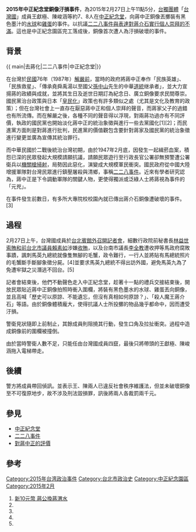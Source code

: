 **2015年中正紀念堂銅像汙損事件**，為2015年2月27日上午11點5分，[台獨團體](https://zh.wikipedia.org/wiki/台獨 "wikilink")「[台灣國](../Page/908台灣國運動.md "wikilink")」成員王獻極、陳峻涵等約7、8人在[中正紀念堂](../Page/中正紀念堂.md "wikilink")，向蔣中正銅像丟擲裝有黑色墨汁的[水球](../Page/水球.md "wikilink")和[雞蛋](../Page/雞蛋.md "wikilink")的事件。以抗議[二二八事件與表達對蔣介石實行](https://zh.wikipedia.org/wiki/二二八事件 "wikilink")[個人崇拜的不滿](https://zh.wikipedia.org/wiki/個人崇拜 "wikilink")。這也是中正紀念園區完工落成後，銅像首次遭人為汙損破壞的事件。

## 背景

{{ main|去蔣化|二二八事件|中正紀念堂|}}

在台灣於[民國](https://zh.wikipedia.org/wiki/民國紀元 "wikilink")76年（1987年）[解嚴前](https://zh.wikipedia.org/wiki/台灣省戒嚴令 "wikilink")，當時的政府將蔣中正奉作「民族英雄」、「民族救星」、「傳承堯舜禹湯以至國父[孫中山](../Page/孫中山.md "wikilink")先生的中華[道統](../Page/道統.md "wikilink")继承者」，並大力宣揚蔣的政績與成就，並將其生日及逝世日期訂為紀念日、廣立銅像要求民間尊崇。國民黨治台政策與日本「[皇民化](https://zh.wikipedia.org/wiki/皇民化 "wikilink")」政策也有許多類似之處（尤其是文化及教育的政策）；但在台灣社會上一直存在厭惡蔣中正和個人崇拜的聲音，而蔣家父子的過錯也有所流傳。而在解嚴之後，各種不同的聲音得以浮現，對兩蔣功過亦有不同評價，執政的國民黨也開始淡化蔣中正的統治象徵與進行一些去黨國化\[1\]\[2\]；而民進黨方面則是對蔣進行批判，民進黨的價值觀包含要針對蔣家及國民黨的統治象徵進行變更並廣為宣傳其統治罪行。

而中華民國於二戰後統治台灣初期，由於1947年2月底，因發生一起緝菸血案，積怨已深的民眾發起大規模請願抗議，請願民眾遊行至行政長官公署卻無預警遭公署衛兵以[機關槍掃射](https://zh.wikipedia.org/wiki/機關槍 "wikilink")，局勢因此惡化，演變成大規模軍民衝突。國民政府從中國大陸增援軍隊對台灣民眾進行鎮壓屠殺與清鄉，事稱[二二八事件](https://zh.wikipedia.org/wiki/二二八事件 "wikilink")。近來有學者研究認為，蔣中正是下令調動軍隊的關鍵人物，更使得獨派或泛綠人士將蔣視為事件的「元兇」。

在事件發生前數日，有多所大專院校校園內就已傳出蔣介石銅像遭破壞的事件。\[3\]

## 過程

2月27日上午，台灣國成員於[台北賓館外召開記者會](https://zh.wikipedia.org/wiki/台北賓館 "wikilink")，細數行政院前秘書長[林益世](../Page/林益世.md "wikilink")[索賄和前台北市議員](../Page/林益世索賄案.md "wikilink")[賴素如](../Page/賴素如.md "wikilink")涉嫌[收賄](https://zh.wikipedia.org/wiki/太極雙星弊案 "wikilink")，以及台南市議長[李全教](../Page/李全教.md "wikilink")遭收押等馬政府腐敗事蹟，諷刺馬英九總統就像隻無腳的毛蟹，政令難行，一行人並將貼有馬總統照片的毛蟹斷手斷腳象徵分屍。\[4\]並要求馬英九總統不得出訪外國，避免馬英九為了免遭牢獄之災潛逃不回台。\[5\]

記者會結束後，他們不動聲色走入中正紀念堂，趁著十一點的禮兵交接結束後，開放民眾貼近蔣中正銅像拍照時衝入圍欄，將裝有黑色墨水的水球、雞蛋丟向銅像，並且高喊「歷史可以原諒、不能遺忘，但沒有真相如何原諒？」、「殺人魔王蔣介石」等語。由於銅像體積龐大，使得抗議人士所投擲的物品幾乎都命中，因而遭受汙損。

警衛見狀隨即上前制止，其餘成員則阻撓其行動，發生口角及拉扯衝突。過程中造成銅像前的圍欄被撞倒。

由於當時警衛人數不足，只能任由台灣國成員四竄，最後只將帶頭的王獻極、陳峻涵拖入電梯帶走。

## 後續

警方將成員帶回偵訊。並表示王、陳兩人已違反社會秩序維護法，但並未破壞銅像至不可復原地步，故不涉及刑法毀損罪，訊後將兩人各裁罰兩千元。

## 參見

  - [中正紀念堂](../Page/中正紀念堂.md "wikilink")
  - [二二八事件](https://zh.wikipedia.org/wiki/二二八事件 "wikilink")
  - [對蔣中正的評價](../Page/對蔣中正的評價.md "wikilink")

## 參考

[Category:2015年台湾政治事件](https://zh.wikipedia.org/wiki/Category:2015年台湾政治事件 "wikilink") [Category:台北市政治史](https://zh.wikipedia.org/wiki/Category:台北市政治史 "wikilink") [Category:中正紀念園區](https://zh.wikipedia.org/wiki/Category:中正紀念園區 "wikilink") [Category:2015年2月](https://zh.wikipedia.org/wiki/Category:2015年2月 "wikilink")

1.  [新10元幣 蔣公換蔣渭水](http://udn.com/NEWS/FINANCE/FIN4/4434341.shtml)
2.
3.
4.
5.